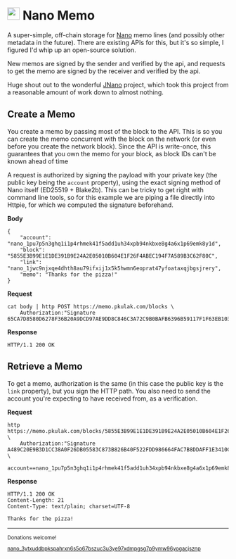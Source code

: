 <img src="https://svgur.com/i/U0r.svg" height=28/> Nano Memo
==========

A super-simple, off-chain storage for [Nano](https://nano.org/) memo lines
(and possibly other metadata in the future). There are existing APIs for this,
but it's so simple, I figured I'd whip up an open-source solution.

New memos are signed by the sender and verified by the api, and requests to
get the memo are signed by the receiver and verified by the api.

Huge shout out to the wonderful [JNano](https://github.com/koczadly/jNano)
project, which took this project from a reasonable amount of work down to
almost nothing.

Create a Memo
----------

You create a memo by passing most of the block to the API. This is so you
can create the memo concurrent with the block on the network (or even before
you create the network block). Since the API is write-once, this guarantees that
you own the memo for your block, as block IDs can't be known ahead of time

A request is authorized by signing the payload with your private key (the public
key being the `account` property), using the exact signing method of Nano itself
(ED25519 + Blake2b). This can be tricky to get right with command line tools, so
for this example we are piping a file directly into Httpie, for which we computed
the signature beforehand.

**Body**

    {
        "account": "nano_1pu7p5n3ghq1i1p4rhmek41f5add1uh34xpb94nkbxe8g4a6x1p69emk8y1d",
        "block": "5855E3B99E1E1DE391B9E24A2E05010B604E1F26F4ABEC194F7A589B3C62F80C",
        "link": "nano_1jwc9njxqe4dhth8au79ifxij1x5k5hwmn6eoprat47yfoataxqjbgsjrery",
        "memo": "Thanks for the pizza!"
    }

**Request**

    cat body | http POST https://memo.pkulak.com/blocks \
        Authorization:"Signature 65CA7D8580D6278F36B20A9DCD97AE9DD8C846C3A72C9B0BAFB6396B59117F1F63EB103FAC11EA6CE17685A4A1F6ED7C60E21AAF083B08AC0D61C6603AD3780A"

**Response**

    HTTP/1.1 200 OK

Retrieve a Memo
----------

To get a memo, authorization is the same (in this case the public key is the `link`
property), but you sign the HTTP path. You also need to send the account you're
expecting to have received from, as a verification.

**Request**

    http https://memo.pkulak.com/blocks/5855E3B99E1E1DE391B9E24A2E05010B604E1F26F4ABEC194F7A589B3C62F80C/memo \
        Authorization:"Signature A489C20E9B3D1CC38A0F26DB05583C873B826B40F522FDD986664FAC7B8DDAFF1E3410C487DEA4B38344F717AB6DB0C97C83C7022EC45A1BC7A22BD35D298F0A" \
        account==nano_1pu7p5n3ghq1i1p4rhmek41f5add1uh34xpb94nkbxe8g4a6x1p69emk8y1d

**Response**

    HTTP/1.1 200 OK
    Content-Length: 21
    Content-Type: text/plain; charset=UTF-8

    Thanks for the pizza!

<hr>
<sup>
Donations welcome!

[nano_3ytxuddbpkspahrxn6s5o67bszuc3u3ye97xdmpgsg7p9ymw96yogacjsznp](https://tools.nanos.cc/?tool=pay&address=nano_3ytxuddbpkspahrxn6s5o67bszuc3u3ye97xdmpgsg7p9ymw96yogacjsznp&amount=&recipient=Phil&message=Donation%20to%20Phil)
</sup>

